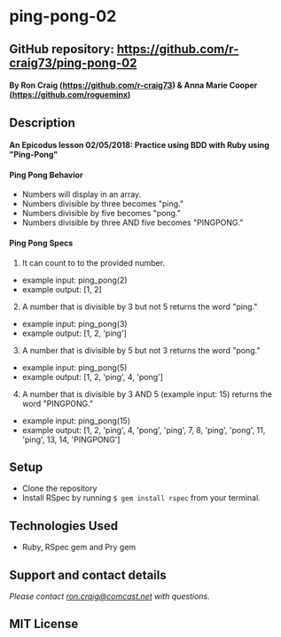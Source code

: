 # ping-pong-02

## GitHub repository: https://github.com/r-craig73/ping-pong-02

#### By Ron Craig (https://github.com/r-craig73) & Anna Marie Cooper (https://github.com/rogueminx)

## Description
#### An Epicodus lesson 02/05/2018: Practice using BDD with Ruby using "Ping-Pong"

#### Ping Pong Behavior
* Numbers will display in an array.
* Numbers divisible by three becomes "ping."
* Numbers divisible by five becomes "pong."
* Numbers divisible by three AND five becomes "PINGPONG."

#### Ping Pong Specs
1. It can count to to the provided number.
  * example input: ping_pong(2)
  * example output: [1, 2]
2. A number that is divisible by 3 but not 5 returns the word "ping."
  * example input: ping_pong(3)
  * example output: [1, 2, 'ping']
3. A number that is divisible by 5 but not 3 returns the word "pong."
  * example input: ping_pong(5)
  * example output: [1, 2, 'ping', 4, 'pong']
4. A number that is divisible by 3 AND 5 (example input: 15) returns the word "PINGPONG."
  * example input: ping_pong(15)
  * example output: [1, 2, 'ping', 4, 'pong', 'ping', 7, 8, 'ping', 'pong', 11, 'ping', 13, 14, 'PINGPONG']

## Setup
* Clone the repository
* Install RSpec by running `$ gem install rspec` from your terminal.

## Technologies Used
* Ruby, RSpec gem and Pry gem

## Support and contact details
_Please contact ron.craig@comcast.net with questions._

## MIT License
